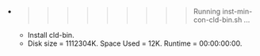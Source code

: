 * >>>>>>>>> Running inst-min-con-cld-bin.sh ...
  * Install cld-bin.
  * Disk size = 1112304K. Space Used = 12K. Runtime = 00:00:00:00.
